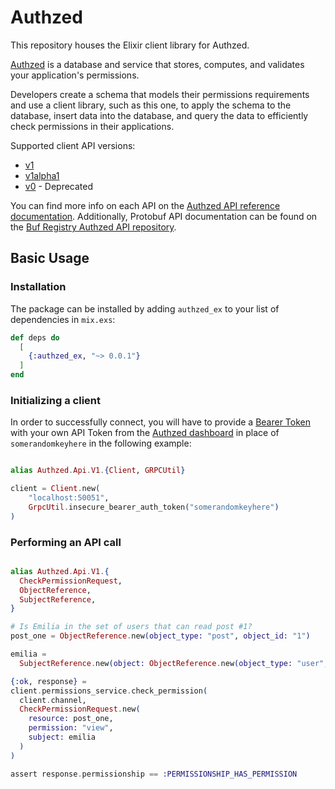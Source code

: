 # Authzed

This repository houses the Elixir client library for Authzed.

[Authzed] is a database and service that stores, computes, and validates your application's permissions.

Developers create a schema that models their permissions requirements and use a client library, such as this one, to apply the schema to the database, insert data into the database, and query the data to efficiently check permissions in their applications.

Supported client API versions:
- [v1](https://docs.authzed.com/reference/api#authzedapiv1)
- [v1alpha1](https://docs.authzed.com/reference/api#authzedapiv1alpha1)
- [v0](https://docs.authzed.com/reference/api#authzedapiv0) - Deprecated

You can find more info on each API on the [Authzed API reference documentation].
Additionally, Protobuf API documentation can be found on the [Buf Registry Authzed API repository].

[Authzed]: https://authzed.com
[Authzed API Reference documentation]: https://docs.authzed.com/reference/api
[Buf Registry Authzed API repository]: https://buf.build/authzed/api/docs/main

## Basic Usage

### Installation

The package can be installed by adding `authzed_ex` to your list of dependencies in `mix.exs`:

```elixir
def deps do
  [
    {:authzed_ex, "~> 0.0.1"}
  ]
end
```

### Initializing a client

In order to successfully connect, you will have to provide a [Bearer Token] with your own API Token from the [Authzed dashboard] in place of `somerandomkeyhere` in the following example:

[Bearer Token]: https://datatracker.ietf.org/doc/html/rfc6750#section-2.1
[Authzed Dashboard]: https://app.authzed.com

```ex

alias Authzed.Api.V1.{Client, GRPCUtil}

client = Client.new(
    "localhost:50051",
    GrpcUtil.insecure_bearer_auth_token("somerandomkeyhere")
)
```

### Performing an API call

```ex

alias Authzed.Api.V1.{
  CheckPermissionRequest,
  ObjectReference,
  SubjectReference,
}

# Is Emilia in the set of users that can read post #1?
post_one = ObjectReference.new(object_type: "post", object_id: "1")

emilia =
  SubjectReference.new(object: ObjectReference.new(object_type: "user", object_id: "emilia"))

{:ok, response} =
client.permissions_service.check_permission(
  client.channel,
  CheckPermissionRequest.new(
    resource: post_one,
    permission: "view",
    subject: emilia
  )
)

assert response.permissionship == :PERMISSIONSHIP_HAS_PERMISSION
```
